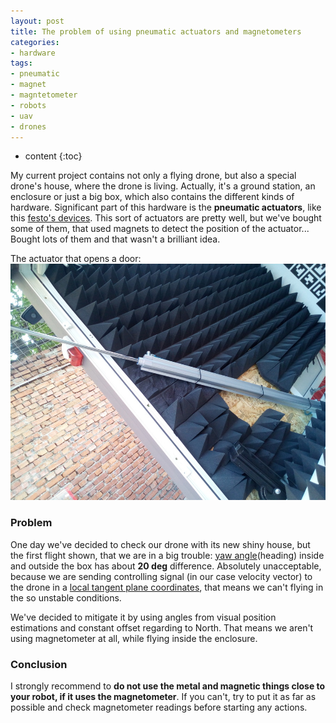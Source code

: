 ```yaml
---
layout: post
title: The problem of using pneumatic actuators and magnetometers
categories:
- hardware
tags:
- pneumatic
- magnet
- magntetometer
- robots
- uav
- drones
---
```


* content
{:toc}

My current project contains not only a flying drone, but also a special drone's house, where the drone is living. Actually, it's a ground station, an enclosure or just a big box, which also contains the different kinds of hardware. Significant part of this hardware is the **pneumatic actuators**, like this [festo's devices](https://www.festo.com/cat/en-us_us/products_010200). This sort of actuators are pretty well, but we've bought some of them, that used magnets to detect the position of the actuator... Bought lots of them and that wasn't a brilliant idea.

The actuator that opens a door:
![tumba](/assets/images/magnetometers-and-pneumatic-actuators/pneumo-actuator.jpg)

### Problem

One day we've decided to check our drone with its new shiny house, but the first flight shown, that we are in a big trouble: [yaw angle](https://en.wikipedia.org/wiki/Yaw_(rotation))(heading) inside and outside the box has about **20 deg** difference. Absolutely unacceptable, because we are sending controlling signal (in our case velocity vector) to the drone in a [local tangent plane coordinates](https://en.wikipedia.org/wiki/Local_tangent_plane_coordinates), that means we can't flying in the so unstable conditions.

We've decided to mitigate it by using angles from visual position estimations and constant offset regarding to North. That means we aren't using magnetometer at all, while flying inside the enclosure.

### Conclusion

I strongly recommend to **do not use the metal and magnetic things close to your robot, if it uses the magnetometer**. If you can't, try to put it as far as possible and check magnetometer readings before starting any actions.

